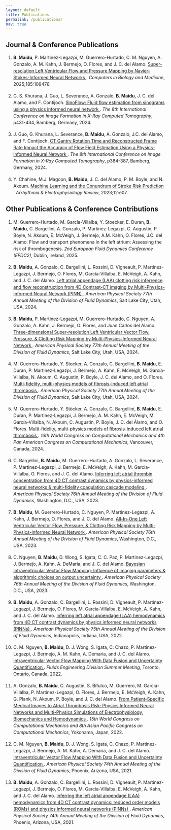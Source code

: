 ```yaml
---
layout: default
title: Publications
permalink: /publications/
nav: true
---
```


<style>
  ol li {
    margin-bottom: 1rem;   /* adjust spacing*/
    line-height: 1.5;      /* optional, improves readability */
  }
</style>

<h2>Journal & Conference Publications</h2>
<ol>
  <li>
    <b>B. Maidu</b>, P. Martinez-Legazpi, M. Guerrero-Hurtado, C. M. Nguyen, A. Gonzalo, 
    A. M. Kahn, J. Bermejo, O. Flores, and J. C. del Alamo. 
    <a href="https://doi.org/10.1016/j.compbiomed.2024.109476">
      Super-resolution Left Ventricular Flow and Pressure Mapping by Navier-Stokes-Informed Neural Networks
    </a>. 
    <i>Computers in Biology and Medicine</i>, 2025;185:109476.
  </li>
  
  <li>
    G. S. Khurana, J. Guo, L. Severance, A. Gonzalo, <b>B. Maidu</b>, J. C. del Alamo, and F. Contijoch. 
    <a href="https://www.ct-meeting.org/data/ProceedingsCTMeeting2024.pdf">
      SinoFlow: Fluid flow estimation from sinograms using a physics informed neural network
    </a>. 
    <i>The 8th International Conference on Image Formation in X-Ray Computed Tomography</i>, p431-434, Bamberg, Germany, 2024.
  </li>
  
  <li>
    J. Guo, G. Khurana, L. Severance, <b>B. Maidu</b>, A. Gonzalo, J.C. del Alamo, and F. Contijoch. 
    <a href="https://www.ct-meeting.org/data/ProceedingsCTMeeting2024.pdf">
      CT Gantry Rotation Time and Reconstructed Frame Rate Impact the Accuracy of Flow Field Estimation Using a Physics-informed Neural Network
    </a>. 
    <i>The 8th International Conference on Image Formation in X-Ray Computed Tomography</i>, p384-387, Bamberg, Germany, 2024.
  </li>
  
  <li>
    Y. Chahine, M.J. Magoon, <b>B. Maidu</b>, J. C. del Alamo, P. M. Boyle, and N. Akoum. 
    <a href="https://doi.org/10.15420/aer.2022.34">
      Machine Learning and the Conundrum of Stroke Risk Prediction
    </a>. 
    <i>Arrhythmia & Electrophysiology Review</i>, 2023;12:e07.
  </li>
</ol>


<h2>Other Publications & Conference Contributions</h2>
<ol>
  <li>
    M. Guerrero-Hurtado, M. García-Villalba, Y. Stoecker, E. Duran, <b>B. Maidu</b>, C. Bargellini, 
    A. Gonzalo, P. Martinez-Legazpi, C. Augustin, P. Boyle, N. Akoum, E. McVeigh, J. Bermejo, A.M. Kahn, 
    O. Flores, J.C. del Alamo. 
    Flow and transport phenomena in the left atrium: Assessing the risk of thrombogenesis. 
    <i>2nd European Fluid Dynamics Conference (EFDC2)</i>, Dublin, Ireland, 2025.
  </li>

  <li>
    <b>B. Maidu</b>, A. Gonzalo, C. Bargellini, L. Rossini, D. Vigneault, P. Martinez-Legazpi, J. Bermejo, 
    O. Flores, M. García-Villalba, E. McVeigh, A. Kahn, and J. C. del Alamo. 
    <a href="https://meetings.aps.org/Meeting/DFD24/Session/X03.3">
      Left atrial appendage (LAA) clotting risk inferrence and flow reconstruction from 4D Contrast-CT imaging by Multi-Physics-Informed Neural Network (PINN)
    </a>. 
    <i>American Physical Society 77th Annual Meeting of the Division of Fluid Dynamics</i>, Salt Lake City, Utah, USA, 2024.
  </li>

  <li>
    <b>B. Maidu</b>, P. Martinez-Legazpi, M. Guerrero-Hurtado, C. Nguyen, A. Gonzalo, A. Kahn, J. Bermejo, O. Flores, 
    and Juan Carlos del Alamo. 
    <a href="https://meetings.aps.org/Meeting/DFD24/Session/X03.4">
      Three-dimensional Super-resolution Left Ventricular Vector Flow, Pressure, & Clotting Risk Mapping by Multi-Physics-Informed Neural Network
    </a>. 
    <i>American Physical Society 77th Annual Meeting of the Division of Fluid Dynamics</i>, Salt Lake City, Utah, USA, 2024.
  </li>

  <li>
    M. Guerrero-Hurtado, Y. Stocker, A. Gonzalo, C. Bargellini, <b>B. Maidu</b>, E. Duran, P. Martinez-Legazpi, J. Bermejo, 
    A. Kahn, E. McVeigh, M. García-Villalba, N. Akoum, C. Augustin, P. Boyle, J. C. del Alamo, and O. Flores. 
    <a href="https://meetings.aps.org/Meeting/DFD24/Session/R01.3">
      Multi-fidelity, multi-physics models of fibrosis-induced left atrial thrombosis
    </a>. 
    <i>American Physical Society 77th Annual Meeting of the Division of Fluid Dynamics</i>, Salt Lake City, Utah, USA, 2024.
  </li>

  <li>
    M. Guerrero-Hurtado, Y. Stöcker, A. Gonzalo, C. Bargellini, <b>B. Maidu</b>, E. Duran, P. Martinez-Legazpi, J. Bermejo, 
    A. M. Kahn, E. McVeigh, M. García-Villalba, N. Akoum, C. Augustin, P. Boyle, J. C. del Álamo, and O. Flores. 
    <a href="https://storage.googleapis.com/usacm_static_shared/wccm2024/WCCM%20Program%20-%20Website.pdf">
      Multi-fidelity, multi-physics models of fibrosis-induced left atrial thrombosis
    </a>. 
    <i>16th World Congress on Computational Mechanics and 4th Pan American Congress on Computational Mechanics</i>, Vancouver, Canada, 2024.
  </li>

  <li>
    C. Bargellini, <b>B. Maidu</b>, M. Guerrero-Hurtado, A. Gonzalo, L. Severance, P. Martinez-Legazpi, J. Bermejo, 
    E. McVeigh, A. Kahn, M. García-Villalba, O. Flores, and J. C. del Alamo. 
    <a href="https://meetings.aps.org/Meeting/DFD23/Session/L06.4">
      Inferring left atrial thrombin concentration from 4D CT contrast dynamics by physics-informed neural networks & multi-fidelity coagulation cascade modeling
    </a>. 
    <i>American Physical Society 76th Annual Meeting of the Division of Fluid Dynamics</i>, Washington, D.C., USA, 2023.
  </li>

  <li>
    <b>B. Maidu</b>, M. Guerrero-Hurtado, C. Nguyen, P. Martinez-Legazpi, A. Kahn, J. Bermejo, O. Flores, and J. C. del Alamo. 
    <a href="https://meetings.aps.org/Meeting/DFD23/Session/T01.1">
      All-In-One Left Ventricular Vector Flow, Pressure, & Clotting Risk Mapping by Multi-Physics-Informed Neural Network
    </a>. 
    <i>American Physical Society 76th Annual Meeting of the Division of Fluid Dynamics</i>, Washington, D.C., USA, 2023.
  </li>

  <li>
    C. Nguyen, <b>B. Maidu</b>, D. Wong, S. Igata, C. C. Paz, P. Martinez-Legazpi, J. Bermejo, A. Kahn, A. DeMaria, and J. C. del Alamo. 
    <a href="https://meetings.aps.org/Meeting/DFD23/Session/T01.3">
      Bayesian Intraventricular Vector Flow Mapping: Influence of imaging parameters & algorithmic choices on output uncertainty
    </a>. 
    <i>American Physical Society 76th Annual Meeting of the Division of Fluid Dynamics</i>, Washington, D.C., USA, 2023.
  </li>

  <li>
    <b>B. Maidu</b>, A. Gonzalo, C. Bargellini, L. Rossini, D. Vigneault, P. Martinez-Legazpi, J. Bermejo, O. Flores, 
    M. Garcia-Villalba, E. McVeigh, A. Kahn, and J. C. del Alamo. 
    <a href="https://meetings.aps.org/Meeting/DFD22/Session/Z05.4">
      Inferring left atrial appendage (LAA) hemodynamics from 4D CT contrast dynamics by physics informed neural networks (PINNs)
    </a>. 
    <i>American Physical Society 75th Annual Meeting of the Division of Fluid Dynamics</i>, Indianapolis, Indiana, USA, 2022.
  </li>

  <li>
    C. M. Nguyen, <b>B. Maidu</b>, D. J. Wong, S. Igata, C. Chazo, P.  Martinez-Legazpi, J. Bermejo, A. M. Kahn, A. Demaria, and J. C. del Alamo. 
    <a href="https://event.asme.org/Events/media/library/resources/fedsm/FEDSM22_Program_Final.pdf">
      Intraventricular Vector Flow Mapping With Data Fusion and Uncertainty Quantification
    </a>. 
    <i>Fluids Engineering Division Summer Meeting</i>, Toronto, Ontario, Canada, 2022.
  </li>

  <li>
    A. Gonzalo, <b>B. Maidu</b>, C. Augustin, S. Bifulco, M. Guerrero, M. Garcia-Villalba, P. Martinez-Legazpi, O. Flores, J. Bermejo, 
    E. McVeigh, A. Kahn, G. Plank, N. Akoum, P. Boyle, and J. C. del Alamo. 
    <a href="https://www.wccm2022.org/dl/index/program_book.pdf">
      From Patient-Specific Medical Images to Atrial Thrombosis Risk: Physics Informed Neural Networks and Multi-Physics Simulations of Electrophysiology, Biomechanics and Hemodynamics
    </a>. 
    <i>15th World Congress on Computational Mechanics and 8th Asian Pacific Congress on Computational Mechanics</i>, Yokohama, Japan, 2022.
  </li>

  <li>
    C. M. Nguyen, <b>B. Maidu</b>, D. J. Wong, S. Igata, C. Chazo, P.  Martinez-Legazpi, J. Bermejo, A. M. Kahn, A. Demaria, and J. C. del Alamo. 
    <a href="https://ui.adsabs.harvard.edu/abs/2021APS..DFDE28001N/abstract">
      Intraventricular Vector Flow Mapping With Data Fusion and Uncertainty Quantification
    </a>. 
    <i>American Physical Society 74th Annual Meeting of the Division of Fluid Dynamics</i>, Phoenix, Arizona, USA, 2021.
  </li>

  <li>
    <b>B. Maidu</b>, A. Gonzalo, C. Bargellini, L. Rossini, D. Vigneault, P. Martinez-Legazpi, J. Bermejo, O. Flores, 
    M. Garcia-Villalba, E. McVeigh, A. Kahn, and J. C. del Alamo. 
    <a href="https://ui.adsabs.harvard.edu/abs/2021APS..DFDH14002M/abstract">
      Inferring the left atrial appendage (LAA) hemodynamics from 4D CT contrast dynamics: reduced order models (ROMs) and physics informed neural networks (PINNs)
    </a>. 
    <i>American Physical Society 74th Annual Meeting of the Division of Fluid Dynamics</i>, Phoenix, Arizona, USA, 2021.
  </li>
</ol>
